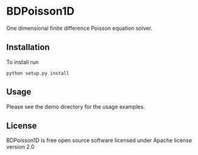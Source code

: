 # BDPoisson1D

One dimensional finite difference Poisson equation solver.

## Installation

To install run
```shell
python setup.py install
```
## Usage

Please see the demo directory for the usage examples.

## License

BDPoisson1D is free open source software licensed under Apache license version 2.0
